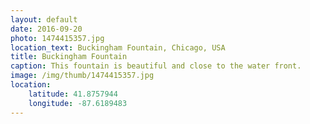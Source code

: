 ```yaml
---
layout: default
date: 2016-09-20
photo: 1474415357.jpg
location_text: Buckingham Fountain, Chicago, USA
title: Buckingham Fountain
caption: This fountain is beautiful and close to the water front.
image: /img/thumb/1474415357.jpg
location:
    latitude: 41.8757944
    longitude: -87.6189483
---
```

